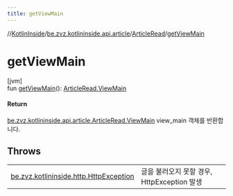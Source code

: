 ```yaml
---
title: getViewMain
---
```

//[KotlinInside](../../../index.html)/[be.zvz.kotlininside.api.article](../index.html)/[ArticleRead](index.html)/[getViewMain](get-view-main.html)



# getViewMain



[jvm]\
fun [getViewMain](get-view-main.html)(): [ArticleRead.ViewMain](-view-main/index.html)



#### Return



[be.zvz.kotlininside.api.article.ArticleRead.ViewMain](-view-main/index.html) view_main 객체를 반환합니다.



## Throws


| | |
|---|---|
| [be.zvz.kotlininside.http.HttpException](../../be.zvz.kotlininside.http/-http-exception/index.html) | 글을 불러오지 못할 경우, HttpException 발생 |



